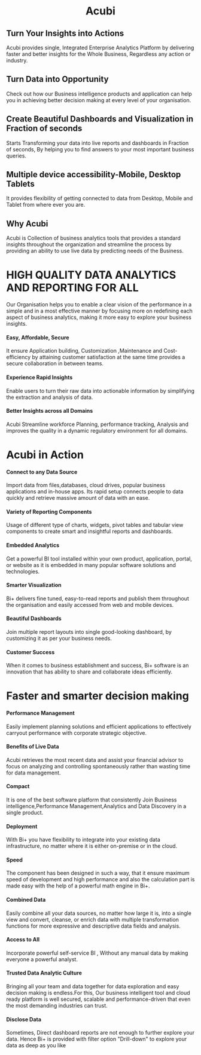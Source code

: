                           

<center><h1>  Acubi </h1></center> 


## Turn Your Insights into Actions 
Acubi provides single, Integrated Enterprise Analytics Platform by delivering faster and better insights for the Whole Business, Regardless any action or industry.

## Turn Data into Opportunity

Check out how our Business intelligence products and application can help you in achieving better decision making at every level of your organisation.

## Create Beautiful Dashboards and Visualization in Fraction of seconds

Starts Transforming your data into live reports and dashboards in Fraction of seconds, By helping you to find answers to your most important business queries.

## Multiple device accessibility-Mobile, Desktop Tablets

It provides flexibility of getting connected to data from Desktop, Mobile and Tablet from where ever you are.

## Why Acubi                                   

Acubi is Collection of business analytics tools that provides a standard insights throughout the organization and streamline the process by providing an ability to use live data by predicting needs of the Business. 

# HIGH QUALITY DATA ANALYTICS AND REPORTING FOR ALL

Our Organisation helps you to enable a clear vision of the performance in a simple and in a most effective manner by focusing more on redefining each aspect of business analytics, making it more easy to explore your business insights.

####   Easy, Affordable, Secure

It ensure Application building, Customization ,Maintenance and Cost-efficiency by attaining customer satisfaction at the same time provides a secure collaboration in between teams.

#### Experience Rapid Insights

Enable users to turn their raw data into actionable information by simplifying the extraction and analysis of data.

#### Better Insights across all Domains

Acubi Streamline workforce Planning, performance tracking, Analysis and improves the quality in a dynamic regulatory environment for all domains.

# Acubi in Action 


#### Connect to any Data Source

Import data from files,databases, cloud drives, popular business applications and in-house apps. Its rapid setup connects people to data quickly and retrieve massive amount of data with an ease.

#### Variety of Reporting Components

Usage of different type of charts, widgets, pivot tables and tabular view components to create smart and insightful reports and dashboards.

#### Embedded Analytics

Get a powerful BI tool installed within your own product, application, portal, or website as it is embedded in many popular software solutions and technologies.

#### Smarter Visualization

Bi+ delivers fine tuned, easy-to-read reports and publish them throughout the organisation and easily accessed from web and mobile devices.

#### Beautiful Dashboards

Join multiple report layouts into single good-looking dashboard, by customizing it as per your business needs.

#### Customer Success

When it comes to business establishment and success, Bi+ software is an innovation that has ability to share and collaborate ideas efficiently.


# Faster and smarter decision making

#### Performance Management

Easily implement planning solutions and efficient applications to effectively carryout performance with corporate strategic objective. 


#### Benefits of Live Data

Acubi retrieves the most recent data and assist your financial advisor to focus on analyzing and controlling spontaneously rather than wasting time for data management.

#### Compact
It is one of the best software platform that consistently Join Business intelligence,Performance Management,Analytics and Data Discovery in a single product.

#### Deployment

With Bi+ you have flexibility to integrate into your existing data infrastructure, no matter where it is either on-premise or in the cloud.

#### Speed

The component has been designed in such a way, that it ensure maximum speed of development and high performance and also the calculation part is made easy with the help of a powerful math engine in Bi+.

#### Combined Data

Easily combine all your data sources, no matter how large it is, into a single view and convert, cleanse, or enrich data with multiple transformation functions for more expressive and descriptive data fields and analysis.

#### Access to All

Incorporate powerful self-service BI , Without any manual data by making everyone a powerful analyst.

#### Trusted Data Analytic Culture

Bringing all your team and data together for data exploration and easy decision making is endless.For this, Our business intelligent tool and cloud ready platform is well secured, scalable and performance-driven that even the most demanding industries can trust.

#### Disclose Data

Sometimes, Direct dashboard reports are not enough to further explore your data. Hence Bi+ is provided with filter option "Drill-down" to explore your data as deep as you like
<!--stackedit_data:
eyJoaXN0b3J5IjpbLTEwNzUwOTExNDUsNDI0MzU3ODMxXX0=
-->
